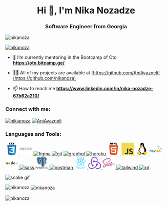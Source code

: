 <h1 align="center">Hi 👋, I'm Nika Nozadze</h1>
<h3 align="center">Software Engineer from Georgia</h3>

<p align="left"> <img src="https://komarev.com/ghpvc/?username=nikanozali&label=Profile%20views&color=3f5427&style=plastic" alt="nikanoza" /> </p>

<p align="left"> <a href="https://github.com/ryo-ma/github-profile-trophy"><img src="https://github-profile-trophy.vercel.app/?username=nikanoza" alt="nikanoza" /></a> </p>

- 🌱 I’m currently mentoring in the Bootcamp of Oto **https://oto.bitcamp.ge/**

- 👨‍💻 All of my projects are available at [https://github.com/AniAvazneli](https://github.com/nikanoza)

- 📫 How to reach me **https://www.linkedin.com/in/nika-nozadze-67b62a210/**

<h3 align="left">Connect with me:</h3>
<p align="left">
<a href="https://www.linkedin.com/in/nika-nozadze-67b62a210/" target="blank"><img align="center" src="https://raw.githubusercontent.com/rahuldkjain/github-profile-readme-generator/master/src/images/icons/Social/linked-in-alt.svg" alt="nikianoza" height="30" width="40" /></a>
<a href="https://www.instagram.com/annie_avazneli/" target="blank"><img align="center" src="https://raw.githubusercontent.com/rahuldkjain/github-profile-readme-generator/master/src/images/icons/Social/instagram.svg" alt="AniAvazneli" height="30" width="40" /></a>
</p>

<h3 align="left">Languages and Tools:</h3>
<p align="left"> <a href="https://www.w3schools.com/css/" target="_blank" rel="noreferrer"> <img src="https://raw.githubusercontent.com/devicons/devicon/master/icons/css3/css3-original-wordmark.svg" alt="css3" width="40" height="40"/> </a> <a href="https://expressjs.com" target="_blank" rel="noreferrer"> <img src="https://raw.githubusercontent.com/devicons/devicon/master/icons/express/express-original-wordmark.svg" alt="express" width="40" height="40"/> </a> <a href="https://www.figma.com/" target="_blank" rel="noreferrer"> <img src="https://www.vectorlogo.zone/logos/figma/figma-icon.svg" alt="figma" width="40" height="40"/> </a> <a href="https://git-scm.com/" target="_blank" rel="noreferrer"> <img src="https://www.vectorlogo.zone/logos/git-scm/git-scm-icon.svg" alt="git" width="40" height="40"/> </a> <a href="https://graphql.org" target="_blank" rel="noreferrer"> <img src="https://www.vectorlogo.zone/logos/graphql/graphql-icon.svg" alt="graphql" width="40" height="40"/> </a> <a href="https://heroku.com" target="_blank" rel="noreferrer"> <img src="https://www.vectorlogo.zone/logos/heroku/heroku-icon.svg" alt="heroku" width="40" height="40"/> </a> <a href="https://www.w3.org/html/" target="_blank" rel="noreferrer"> <img src="https://raw.githubusercontent.com/devicons/devicon/master/icons/html5/html5-original-wordmark.svg" alt="html5" width="40" height="40"/> </a> <a href="https://developer.mozilla.org/en-US/docs/Web/JavaScript" target="_blank" rel="noreferrer"> <img src="https://raw.githubusercontent.com/devicons/devicon/master/icons/javascript/javascript-original.svg" alt="javascript" width="40" height="40"/> </a> <a href="https://www.linux.org/" target="_blank" rel="noreferrer"> <img src="https://raw.githubusercontent.com/devicons/devicon/master/icons/linux/linux-original.svg" alt="linux" width="40" height="40"/> </a> <a href="https://www.mysql.com/" target="_blank" rel="noreferrer"> <img src="https://raw.githubusercontent.com/devicons/devicon/master/icons/mysql/mysql-original-wordmark.svg" alt="mysql" width="40" height="40"/> </a> <a href="https://nodejs.org" target="_blank" rel="noreferrer"> <img src="https://raw.githubusercontent.com/devicons/devicon/master/icons/nodejs/nodejs-original-wordmark.svg" alt="nodejs" width="40" height="40"/> </a> <a href="https://vuejs.org" target="_blank" rel="noreferrer"> <img src="[https://raw.githubusercontent.com/devicons/devicon/master/icons/sass/sass-original.svg](https://imgs.search.brave.com/sK-hVAN0qmO2dzg6bg1nAjOWrvFFrN9vAI_E9MDC3mw/rs:fit:549:225:1/g:ce/aHR0cHM6Ly90c2Ux/Lm1tLmJpbmcubmV0/L3RoP2lkPU9JUC5i/OEhBU3hGUGtyTHFa/MGZKb0xWX1lRSGFH/WiZwaWQ9QXBp)" alt="sass" width="40" height="40"/> </a><a href="https://www.postgresql.org" target="_blank" rel="noreferrer"> <img src="https://raw.githubusercontent.com/devicons/devicon/master/icons/postgresql/postgresql-original-wordmark.svg" alt="postgresql" width="40" height="40"/> </a> <a href="https://postman.com" target="_blank" rel="noreferrer"> <img src="https://www.vectorlogo.zone/logos/getpostman/getpostman-icon.svg" alt="postman" width="40" height="40"/> </a> <a href="https://reactjs.org/" target="_blank" rel="noreferrer"> <img src="https://raw.githubusercontent.com/devicons/devicon/master/icons/react/react-original-wordmark.svg" alt="react" width="40" height="40"/> </a> <a href="https://redux.js.org" target="_blank" rel="noreferrer"> <img src="https://raw.githubusercontent.com/devicons/devicon/master/icons/redux/redux-original.svg" alt="redux" width="40" height="40"/> </a> <a href="https://sass-lang.com" target="_blank" rel="noreferrer"> <img src="https://raw.githubusercontent.com/devicons/devicon/master/icons/sass/sass-original.svg" alt="sass" width="40" height="40"/> </a> <a href="https://tailwindcss.com/" target="_blank" rel="noreferrer"> <img src="https://www.vectorlogo.zone/logos/tailwindcss/tailwindcss-icon.svg" alt="tailwind" width="40" height="40"/> </a> <a href="https://www.adobe.com/products/xd.html" target="_blank" rel="noreferrer"> <img src="https://cdn.worldvectorlogo.com/logos/adobe-xd.svg" alt="xd" width="40" height="40"/> </a> </p>

![snake gif](https://github.com/nikanoza/nikanoza/blob/output/github-contribution-grid-snake.gif)

<p><img align="left" src="https://github-readme-stats.vercel.app/api/top-langs?username=nikanoza&show_icons=true&theme=dark&text_color=FFFFFF&locale=en&layout=compact" alt="nikanoza" /></p>

<p>&nbsp;<img align="center" src="https://github-readme-stats.vercel.app/api?username=nikanoza&show_icons=true&theme=dark&text_color=FFFFFF&locale=en" alt="nikanoza" /></p>

<p><img align="center" src="https://github-readme-streak-stats.herokuapp.com/?user=nikanoza&" alt="nikanoza" /></p>
